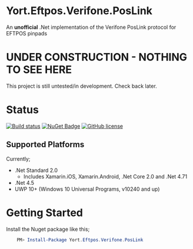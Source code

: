 
# Yort.Eftpos.Verifone.PosLink

An **unofficial** .Net implementation of the Verifone PosLink protocol for EFTPOS pinpads

# UNDER CONSTRUCTION - NOTHING TO SEE HERE

This project is still untested/in development. Check back later.

# Status

[![Build status](https://ci.appveyor.com/api/projects/status/igna2bbereqn8qff?svg=true)](https://ci.appveyor.com/project/Yortw/yort-eftpos-verifone-poslink) [![NuGet Badge](https://buildstats.info/nuget/Yort.Eftpos.Verifone.PosLink)](https://www.nuget.org/packages/Yort.Eftpos.Verifone.PosLink/) [![GitHub license](https://img.shields.io/github/license/mashape/apistatus.svg)](https://github.com/Yortw/Yort.Eftpos.Verifone.PosLink/blob/master/LICENSE) 

## Supported Platforms

Currently;

* .Net Standard 2.0
    * Includes Xamarin.iOS, Xamarin.Android, .Net Core 2.0 and .Net 4.71
* .Net 4.5
* UWP 10+ (Windows 10 Universal Programs, v10240 and up)

# Getting Started

Install the Nuget package like this;

```powershell
    PM> Install-Package Yort.Eftpos.Verifone.PosLink
```
